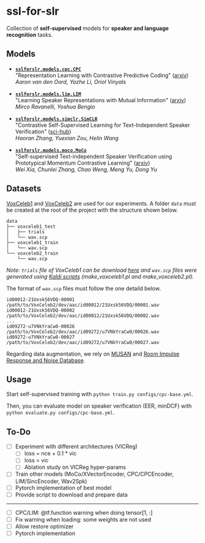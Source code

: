 # ssl-for-slr

Collection of **self-supervised** models for **speaker and language recognition** tasks.

## Models

- **[`sslforslr.models.cpc.CPC`](https://github.com/theolepage/ssl-for-slr/blob/master/sslforslr/models/cpc/CPC.py)**  
  "Representation Learning with Contrastive Predictive Coding" ([arxiv](https://arxiv.org/pdf/1807.03748.pdf))  
  *Aaron van den Oord, Yazhe Li, Oriol Vinyals*

- **[`sslforslr.models.lim.LIM`](https://github.com/theolepage/ssl-for-slr/blob/master/sslforslr/models/lim/LIM.py)**  
  "Learning Speaker Representations with Mutual Information" ([arxiv](https://arxiv.org/pdf/1812.00271.pdf))  
  *Mirco Ravanelli, Yoshua Bengio*

- **[`sslforslr.models.simclr.SimCLR`](https://github.com/theolepage/ssl-for-slr/blob/master/sslforslr/models/simclr/SimCLR.py)**  
  "Contrastive Self-Supervised Learning for Text-Independent Speaker Verification" ([sci-hub](https://sci-hub.mksa.top/10.1109/icassp39728.2021.9413351))  
  *Haoran Zhang, Yuexian Zou, Helin Wang*

- **[`sslforslr.models.moco.MoCo`](https://github.com/theolepage/ssl-for-slr/blob/master/sslforslr/models/moco/MoCo.py)**  
  "Self-supervised Text-independent Speaker Verification using Prototypical Momentum Contrastive Learning" ([arxiv](https://arxiv.org/pdf/2012.07178.pdf))  
  *Wei Xia, Chunlei Zhang, Chao Weng, Meng Yu, Dong Yu*

## Datasets

[VoxCeleb1](https://www.robots.ox.ac.uk/~vgg/data/voxceleb/vox1.html) and [VoxCeleb2](https://www.robots.ox.ac.uk/~vgg/data/voxceleb/vox2.html) are used for our experiments. A folder `data` must be created at the root of the project with the structure shown below.

```
data
├── voxceleb1_test
│   ├── trials
│   └── wav.scp
├── voxceleb1_train
│   └── wav.scp
└── voxceleb2_train
    └── wav.scp
```

*Note: `trials` file of VoxCeleb1 can be download [here](https://www.robots.ox.ac.uk/~vgg/data/voxceleb/meta/veri_test.txt) and `wav.scp` files were generated using [Kaldi scripts](https://github.com/kaldi-asr/kaldi/tree/master/egs/sitw/v1/local) (make_voxceleb1.pl and make_voxceleb2.pl).*

The format of `wav.scp` files must follow the one detaild below.

```
id00012-21Uxsk56VDQ-00001 /path/to/VoxCeleb2/dev/aac/id00012/21Uxsk56VDQ/00001.wav
id00012-21Uxsk56VDQ-00002 /path/to/VoxCeleb2/dev/aac/id00012/21Uxsk56VDQ/00002.wav
...
id09272-u7VNkYraCw0-00026 /path/to/VoxCeleb2/dev/aac/id09272/u7VNkYraCw0/00026.wav
id09272-u7VNkYraCw0-00027 /path/to/VoxCeleb2/dev/aac/id09272/u7VNkYraCw0/00027.wav
```

Regarding data augmentation, we rely on [MUSAN](http://www.openslr.org/17/) and [Room Impulse Response and Noise Database](https://www.openslr.org/28/).

## Usage

Start self-supervised training with `python train.py configs/cpc-base.yml`.

Then, you can evaluate model on speaker verification (EER, minDCF) with `python evaluate.py configs/cpc-base.yml`.

## To-Do

- [ ] Experiment with different architectures (VICReg)
    - [ ] loss = nce + 0.1 * vic
    - [ ] loss = vic
    - [ ] Ablation study on VICReg hyper-params
- [ ] Train other models (MoCo/XVectorEncoder, CPC/CPCEncoder, LIM/SincEncoder, Wav2Spk)
- [ ] Pytorch implementation of best model
- [ ] Provide script to download and prepare data

---

- [ ] CPC/LIM: @tf.function warning when doing tensor[1, :]
- [ ] Fix warning when loading: some weights are not used
- [ ] Allow restore optimizer
- [ ] Pytorch implementation
